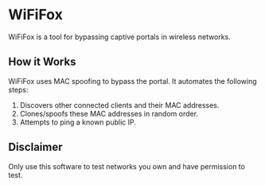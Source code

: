 # WiFiFox
WiFiFox is a tool for bypassing captive portals in wireless networks.

## How it Works
WiFiFox uses MAC spoofing to bypass the portal. It automates the following steps:

1) Discovers other connected clients and their MAC addresses.
2) Clones/spoofs these MAC addresses in random order.
3) Attempts to ping a known public IP.

## Disclaimer
Only use this software to test networks you own and have permission to test.

